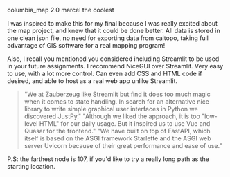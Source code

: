 columbia_map 2.0
marcel the coolest

I was inspired to make this for my final because I was really excited about the map project, and knew that it could be done better. 
All data is stored in one clean json file, no need for exporting data from caltopo, taking full advantage of GIS software for a real mapping program!

Also, I recall you mentioned you considered including Streamlit to be used in your future assignments. I recommend NiceGUI over Streamlit. 
Very easy to use, with a lot more control. Can even add CSS and HTML code if desired, and able to host as a real web app unlike Streamlit.

> "We at Zauberzeug like Streamlit but find it does too much magic when it comes to state handling. In search for an alternative nice library to write simple graphical user interfaces in Python we discovered JustPy."
> "Although we liked the approach, it is too "low-level HTML" for our daily usage. But it inspired us to use Vue and Quasar for the frontend."
> "We have built on top of FastAPI, which itself is based on the ASGI framework Starlette and the ASGI web server Uvicorn because of their great performance and ease of use."

P.S: the farthest node is 107, if you'd like to try a really long path as the starting location.

